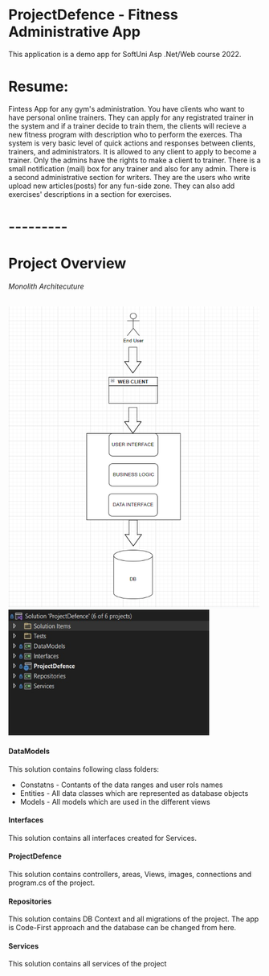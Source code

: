 # ProjectDefence - Fitness Administrative App

This application is a demo app for SoftUni Asp .Net/Web course 2022.

<h1>Resume:</h1>
Fintess App for any gym's administration. You have clients who want to have personal online trainers. They can apply for any registrated trainer in the system and if a trainer decide to train them, the clients will recieve a new fitness program with description who to perform the exerces.
Tha system is very basic level of quick actions and responses between clients, trainers, and administrators. It is allowed to any client to apply to become a trainer. Only the admins have the rights to make a client to trainer. There is a small notification (mail) box for any trainer and also for any admin.
There is a second administrative section for writers. They are the users who write upload new articles(posts) for any fun-side zone. They can also add exercises' descriptions in a section for exercises.

<h1>---------</h1>
<h1>Project Overview</h1>
<h6>Monolith Architecuture</h6>
<img src="/ProjectDefence/wwwroot/Monolith_Architecuture.png" alt="Monolith Architecuture" style="height: 600px; width:500px;"/>
<img src="/ProjectDefence/wwwroot/project-overview.jpg" alt="project-overview" style="height: 250px; width:400px;"/>

#### DataModels
This solution contains following class folders:
- Constatns - Contants of the data ranges and user rols names 
- Entities - All data classes which are represented as database objects
- Models - All models which are used in the different views

#### Interfaces
This solution contains all interfaces created for Services.

#### ProjectDefence
This solution contains controllers, areas, Views, images, connections and program.cs of the project.

#### Repositories
This solution contains DB Context and all migrations of the project. The app is Code-First approach and the database can be changed from here.

#### Services
This solution contains all services of the project
